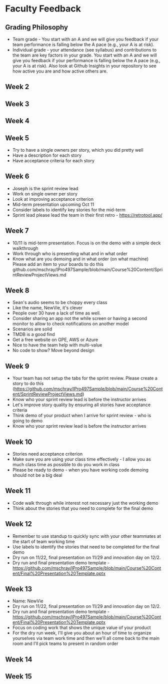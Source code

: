 # Faculty Feedback #

## Grading Philosophy ##
- Team grade - You start with an A and we will give you feedback if your team performance is falling below the A pace (e.g., your A is at risk).
- Individual grade - your attendance (see syllabus) and contributions to the team are key factors in your grade.  You start with an A and we will give you feedback if your performance is falling below the A pace (e.g., your A is at risk).  Also look at Github Insights in your repository to see how active you are and how active others are.

## Week 2 ##

## Week 3 ##

## Week 4 ##

## Week 5 ##
- Try to have a single owners per story, which you did pretty well
- Have a description for each story
- Have acceptance criteria for each story

## Week 6 ##
- Joseph is the sprint review lead
- Work on single owner per story
- Look at improving acceptance criterion
- Mid-term presentation upcoming Oct 11
- Consider labels to identify key stories for the mid-term
- Sprint lead please lead the team in their first retro - https://retrotool.app/

## Week 7 ##
- 10/11 is mid-term presentation.  Focus is on the demo with a simple deck walkthrough
- Work through who is presenting what and in what order
- Know what are you demoing and in what order (on what machine)
Please add an item to your boards to do this github.com/mschray/IPro497Sample/blob/main/Course%20Content/SprintReviewProjectViews.md

## Week 8 ##
- Sean's audio seems to be choppy every class
- Like the name, NewVie, it's clever
- People over 30 have a lack of time as well.
- Consider sharing an app not the while screen or having a second monitor to allow to check notifications on another model
- Scenarios are solid
- TMDB is a good find
- Get a free website on GPE, AWS or Azure
- Nice to have the team help with multi-value
- No code to show?  Move beyond design
 
## Week 9 ##
- Your team has not setup the tabs for the sprint review.  Please create a story to do this (https://github.com/mschray/IPro497Sample/blob/main/Course%20Content/SprintReviewProjectViews.md)
- Know who your sprint review lead is before the instructor arrives
- Let's improve story quality by ensuring all stories have acceptance criteria
- Think demo of your product when I arrive for sprint review - who is going to demo
- Know who your sprint review lead is before the instructor arrives

## Week 10 ##
- Stories need acceptance criterion
- Make sure you are using your class time effectively - I allow you as much class time as possible to do you work in class
- Please be ready to demo - when you have working code demoing should not be a big deal

## Week 11 ##
- Code walk through while interest not necessary just the working demo
- Think about the stories that you need to complete for the final demo

## Week 12 ##
- Remember to use standup to quickly sync with your other teammates at the start of team working time
- Use labels to identify the stories that need to be completed for the final demo
- Dry run on 11/22, final presentation on 11/29 and innovation day on 12/2.
- Dry run and final presentation demo template - https://github.com/mschray/IPro497Sample/blob/main/Course%20Content/Final%20Presentation%20Template.pptx

## Week 13 ##
- Name: NewVie
- Dry run on 11/22, final presentation on 11/29 and innovation day on 12/2.
- Dry run and final presentation demo template - https://github.com/mschray/IPro497Sample/blob/main/Course%20Content/Final%20Presentation%20Template.pptx
- Focus on coding work that shows the unique value of your product
- For the dry run week, I'll give you about an hour of time to organize yourselves via team work time and then we'll all come back to the main room and I'll pick teams to present in random order
## Week 14 ##

## Week 15 ##
